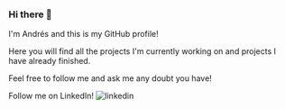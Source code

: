 ### Hi there 👋

<!--
**danube20/danube20** is a ✨ _special_ ✨ repository because its `README.md` (this file) appears on your GitHub profile.

Here are some ideas to get you started:

- 🔭 I’m currently working on ...
- 🌱 I’m currently learning ...
- 👯 I’m looking to collaborate on ...
- 🤔 I’m looking for help with ...
- 💬 Ask me about ...
- 📫 How to reach me: ...
- 😄 Pronouns: ...
- ⚡ Fun fact: ...
-->

I'm Andrés and this is my GitHub profile!

Here you will find all the projects I'm currently working on and projects I have already finished.

Feel free to follow me and ask me any doubt you have!

Follow me on LinkedIn!
![linkedin](https://img.shields.io/badge/LinkedIn-0A66C2?style=for-the-badge&logo=LinkedIn&logoColor=white)

